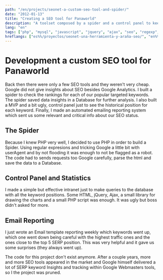 ```yaml
---
path: "/en/projects/seonet-a-custom-seo-tool-and-spider/"
date: "2012-01-13"
title: "Creating a SEO tool for Panaworld"
description: "A toolset composed by a spider and a control panel to keep track of keywords and SERP rankings."
lang: "en"
tags: ["php", "mysql", "javascript", "jquery", "ajax", "seo", "regexp", "web-scraping", "private-project", "company:panaworld"]
hreflangs: ["es%%/proyectos/seonet-una-herramienta-y-araña-seo/", "en%%/en/projects/seonet-a-custom-seo-tool-and-spider/"]
---
```

# Development a custom SEO tool for Panaworld

Back then there were only a few SEO tools and they weren't very cheap. Google did not give insights about SEO besides Google Analytics. I built a spider to check the rankings for each of our popular targeted keywords. The spider saved data insights in a Database for further analysis. I also built a MVP and a bit ugly, control panel just to see the historical position for each keyword. Finally, I made an automated emailing reporting system which sent us some relevant and critical info about our SEO status.

## The Spider

Because I knew PHP very well, I decided to use PHP in order to build a Spider. Using regular expresions and tricking Google a little bit with userAgent and by not flooding it was enough to not be flagged as a robot. The code had to sends requests too Google carefully, parse the html and save the data to a Database.

## Control Panel and Statistics

I made a simple but effective intranet just to make queries to the database with all the keyword positions. Some HTML, jQuery, Ajax, a small library for drawing the charts and a small PHP script was enough. It was ugly but boss didn't asked for more.

## Email Reporting

I just wrote an Email template reporting weekly which keywords went up, which one went down being careful with the highest traffic ones and the ones close to the top 5 SERP position. This was very helpful and it gave us some surprises (they always went up).

The code for this project don't exist anymore. After a couple years, more and more SEO tools appeared in the market and Google himself delivered a lot of SERP keyword Insights and tracking within Google Webmasters tools, so I the project was pruned.